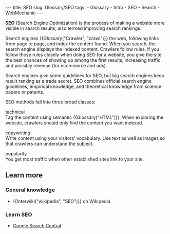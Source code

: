 --- title: SEO slug: Glossary/SEO tags: - Glossary - Intro - SEO - Search - WebMechanic ---

**SEO** (Search Engine Optimization) is the process of making a website more visible in search results, also termed improving search rankings.

Search engines {{Glossary("Crawler", "crawl")}} the web, following links from page to page, and index the content found. When you search, the search engine displays the indexed content. Crawlers follow rules. If you follow those rules closely when doing SEO for a website, you give the site the best chances of showing up among the first results, increasing traffic and possibly revenue (for ecommerce and ads).

Search engines give some guidelines for SEO, but big search engines keep result ranking as a trade secret. SEO combines official search engine guidelines, empirical knowledge, and theoretical knowledge from science papers or patents.

SEO methods fall into three broad classes:

technical  
Tag the content using semantic {{Glossary("HTML")}}. When exploring the website, crawlers should only find the content you want indexed.

copywriting  
Write content using your visitors' vocabulary. Use text as well as images so that crawlers can understand the subject.

popularity  
You get most traffic when other established sites link to your site.

## Learn more

### General knowledge

- {{Interwiki("wikipedia", "SEO")}} on Wikipedia

### Learn SEO

- [Google Search Central](https://developers.google.com/search/docs)

